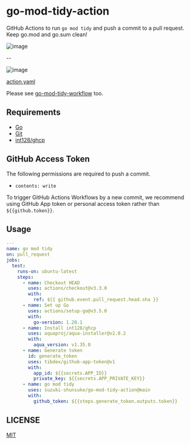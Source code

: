 # go-mod-tidy-action

GitHub Actions to run `go mod tidy` and push a commit to a pull request.
Keep go.mod and go.sum clean!

![image](https://user-images.githubusercontent.com/13323303/223891482-2495d7c5-6d92-483d-82cc-9275038c9b7e.png)

--

![image](https://user-images.githubusercontent.com/13323303/223891658-0594823a-8a26-4bc5-b3ea-3a804d6923b1.png)

[action.yaml](action.yaml)

Please see [go-mod-tidy-workflow](https://github.com/suzuki-shunsuke/go-mod-tidy-workflow) too.

## Requirements

- [Go](https://go.dev/)
- [Git](https://git-scm.com/)
- [int128/ghcp](https://github.com/int128/ghcp)

## GitHub Access Token

The following permissions are required to push a commit.

- `contents: write`

To trigger GitHub Actions Workflows by a new commit, we recommend using GitHub App token or personal access token rather than `${{github.token}}`.

## Usage

```yaml
---
name: go mod tidy
on: pull_request
jobs:
  test:
    runs-on: ubuntu-latest
    steps:
      - name: Checkout HEAD
        uses: actions/checkout@v3.3.0
        with:
          ref: ${{ github.event.pull_request.head.sha }}
      - name: Set up Go
        uses: actions/setup-go@v3.5.0
        with:
          go-version: 1.20.1
      - name: Install int128/ghcp
        uses: aquaproj/aqua-installer@v2.0.2
        with:
          aqua_version: v1.35.0
      - name: Generate token
        id: generate_token
        uses: tibdex/github-app-token@v1
        with:
          app_id: ${{secrets.APP_ID}}
          private_key: ${{secrets.APP_PRIVATE_KEY}}
      - name: go mod tidy
        uses: suzuki-shunsuke/go-mod-tidy-action@main
        with:
          github_token: ${{steps.generate_token.outputs.token}}
```

## LICENSE

[MIT](LICENSE)
